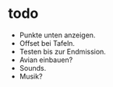 # todo

- Punkte unten anzeigen.
- Offset bei Tafeln.
- Testen bis zur Endmission.
- Avian einbauen?
- Sounds.
- Musik?
